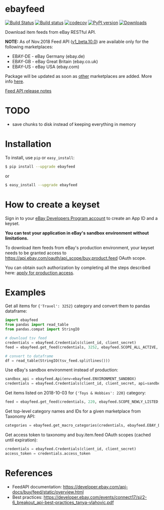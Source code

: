 # ebayfeed

[![Build Status](https://travis-ci.org/alessandrozamberletti/ebayfeed.svg?branch=master)](https://travis-ci.org/alessandrozamberletti/ebayfeed)
[![Build status](https://ci.appveyor.com/api/projects/status/ksrptpthfj88pxl7/branch/master?svg=true)](https://ci.appveyor.com/project/alessandrozamberletti/ebay-feedsdk-py/branch/master)
[![codecov](https://codecov.io/gh/alessandrozamberletti/ebayfeed/branch/master/graph/badge.svg)](https://codecov.io/gh/alessandrozamberletti/ebayfeed)
[![PyPI version](https://badge.fury.io/py/ebayfeed.svg)](https://badge.fury.io/py/ebayfeed)
[![Downloads](https://pepy.tech/badge/ebayfeed)](https://pepy.tech/project/ebayfeed)

Download item feeds from eBay RESTful API.

**NOTE:** As of Nov.2018 Feed API ([v1_beta.10.0](https://developer.ebay.com/api-docs/buy/feed/release-notes.html#v1_beta.10.0)) are available only for the following marketplaces:
* EBAY-DE - eBay Germany (ebay.de)
* EBAY-GB - eBay Great Britain (ebay.co.uk)
* EBAY-US - eBay USA (ebay.com)

Package will be updated as soon as [other](https://developer.ebay.com/api-docs/static/rest-request-components.html#Marketpl) marketplaces are added.
More info [here](https://developer.ebay.com/api-docs/buy/feed/overview.html#API).

[Feed API release notes](https://developer.ebay.com/api-docs/buy/feed/release-notes.html)

# TODO
* save chunks to disk instead of keeping everything in memory

# Installation
To install, use `pip` or `easy_install`:

```bash
$ pip install --upgrade ebayfeed
```
or
```bash
$ easy_install --upgrade ebayfeed
```

# How to create a keyset

Sign in to your [eBay Developers Program account](https://developer.ebay.com) to create an App ID and a keyset.

**You can test your application in eBay's sandbox environment without limitations.**

To download item feeds from eBay's production environment, your keyset needs to be granted access to https://api.ebay.com/oauth/api_scope/buy.product.feed OAuth scope. 

You can obtain such authorization by completing all the steps described here: [apply for production access](https://developer.ebay.com/api-docs/buy/static/buy-requirements.html#Applying).

# Examples

Get all items for ```{'Travel': 3252}``` category and convert them to pandas dataframe:
```python
import ebayfeed
from pandas import read_table
from pandas.compat import StringIO

# download tsv feed
credentials = ebayfeed.Credentials(client_id, client_secret)
feed = ebayfeed.get_feed(credentials, 3252, ebayfeed.SCOPE_ALL_ACTIVE, ebayfeed.EBAY_US)

# convert to dataframe
df = read_table(StringIO(tsv_feed.splitlines()))
```

Use eBay's sandbox environment instead of production:
```python
sandbox_api = ebayfeed.Api(env=ebayfeed.ENVIRONMENT_SANDBOX)
credentials = ebayfeed.Credentials(client_id, client_secret, api=sandbox_api)
```

Get items listed on 2018-10-03 for ```{'Toys & Hobbies': 220}``` category:
```python
feed = ebayfeed.get_feed(credentials, 220, ebayfeed.SCOPE_NEWLY_LISTED, ebayfeed.EBAY_US, date='20181003')
```

Get top-level category names and IDs for a given marketplace from Taxonomy API:
```python
categories = ebayfeed.get_macro_categories(credentials, ebayfeed.EBAY_DE)
```

Get access token to taxonomy and buy.item.feed OAuth scopes (cached until expiration):
```python
credentials = ebayfeed.Credentials(client_id, client_secret)
access_token = credentials.access_token
```

# References

* FeedAPI documentation: https://developer.ebay.com/api-docs/buy/feed/static/overview.html
* Best practices: https://developer.ebay.com/events/connect17/sj/2-6_breakout_api-best-practices_tanya-vlahovic.pdf

